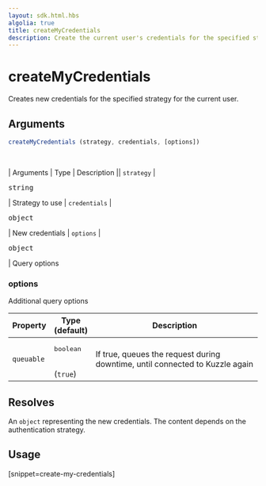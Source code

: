 ```yaml
---
layout: sdk.html.hbs
algolia: true
title: createMyCredentials
description: Create the current user's credentials for the specified strategy.
---
```



# createMyCredentials

Creates new credentials for the specified strategy for the current user.

## Arguments

```javascript
createMyCredentials (strategy, credentials, [options])
```

<br/>

| Arguments    | Type    | Description
|| `strategy` | <pre>string</pre> | Strategy to use
| `credentials` | <pre>object</pre> | New credentials
| `options`  | <pre>object</pre> | Query options


### options

Additional query options

| Property     | Type<br/>(default)    | Description   |
| -------------- | --------- | ------------- |
| `queuable` | <pre>boolean</pre><br/>(`true`)| If true, queues the request during downtime, until connected to Kuzzle again |


## Resolves

An `object` representing the new credentials.
The content depends on the authentication strategy.

## Usage

[snippet=create-my-credentials]
